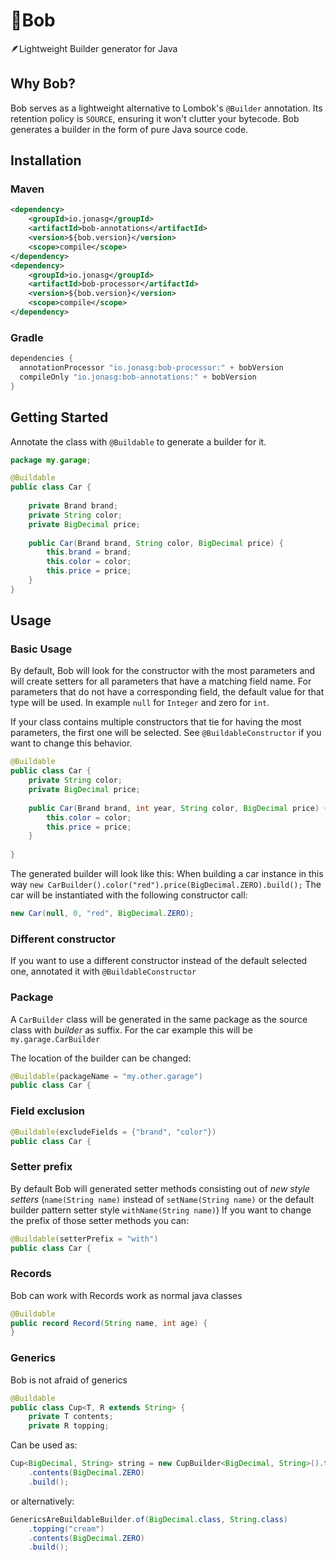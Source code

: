 # 👷‍Bob
🪶Lightweight Builder generator for Java

## Why Bob?

Bob serves as a lightweight alternative to Lombok's `@Builder` annotation.
Its retention policy is `SOURCE`, ensuring it won't clutter your bytecode.
Bob generates a builder in the form of pure Java source code.

## Installation
### Maven
```xml
<dependency>
    <groupId>io.jonasg</groupId>
    <artifactId>bob-annotations</artifactId>
    <version>${bob.version}</version>
    <scope>compile</scope>
</dependency>
<dependency>
    <groupId>io.jonasg</groupId>
    <artifactId>bob-processor</artifactId>
    <version>${bob.version}</version>
    <scope>compile</scope>
</dependency>
```
### Gradle
```groovy
dependencies {
  annotationProcessor "io.jonasg:bob-processor:" + bobVersion
  compileOnly "io.jonasg:bob-annotations:" + bobVersion
}
```

## Getting Started

Annotate the class with `@Buildable` to generate a builder for it.
    
```java
package my.garage;

@Buildable
public class Car {
	
    private Brand brand;
    private String color;
    private BigDecimal price;
	
    public Car(Brand brand, String color, BigDecimal price) {
        this.brand = brand;
        this.color = color;
        this.price = price;
    }
}
```

## Usage

### Basic Usage

By default,
Bob will look for the constructor with the most parameters
and will create setters for all parameters that have a matching field name. 
For parameters
that do not have a corresponding field, the default value for that type will be used.
In example `null` for `Integer` and zero for `int`.

If your class contains multiple constructors that tie for having the most parameters,
the first one will be selected. 
See `@BuildableConstructor` if you want to change this behavior.

```java
@Buildable
public class Car {
    private String color;
    private BigDecimal price;
    
    public Car(Brand brand, int year, String color, BigDecimal price) {
        this.color = color;
        this.price = price;
    }
    
}
```

The generated builder will look like this:
When building a car instance in this way `new CarBuilder().color("red").price(BigDecimal.ZERO).build();`
The car will be instantiated with the following constructor call:

```java
new Car(null, 0, "red", BigDecimal.ZERO);
```

### Different constructor

If you want to use a different constructor instead of the default selected one, annotated it with `@BuildableConstructor`

### Package
    
A `CarBuilder` class will be generated in the same package as the source class with *builder* as suffix.
For the car example this will be `my.garage.CarBuilder`

The location of the builder can be changed:

```java
@Buildable(packageName = "my.other.garage")
public class Car {
```
            
### Field exclusion

```java
@Buildable(excludeFields = {"brand", "color"})
public class Car {
```

### Setter prefix
      
By default Bob will generated setter methods consisting out of *new style setters* (`name(String name)` instead of `setName(String name)` or the default builder pattern setter style `withName(String name)`)
If you want to change the prefix of those setter methods you can:

```java
@Buildable(setterPrefix = "with")
public class Car {
```

### Records

Bob can work with Records work as normal java classes

```java
@Buildable
public record Record(String name, int age) {
}
```

### Generics

Bob is not afraid of generics

```java
@Buildable
public class Cup<T, R extends String> {
    private T contents;
    private R topping;
```

Can be used as:
    
```java
Cup<BigDecimal, String> string = new CupBuilder<BigDecimal, String>().topping("cream")
    .contents(BigDecimal.ZERO)
    .build();
```

or alternatively:

```java
GenericsAreBuildableBuilder.of(BigDecimal.class, String.class)
    .topping("cream")
    .contents(BigDecimal.ZERO)
    .build();
```
